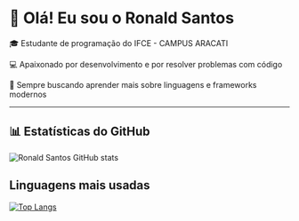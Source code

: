 
# 👋 Olá! Eu sou o Ronald Santos

🎓 Estudante de programação do IFCE - CAMPUS ARACATI 

💻 Apaixonado por desenvolvimento e por resolver problemas com código  

🚀 Sempre buscando aprender mais sobre linguagens e frameworks modernos

---

## 📊 Estatísticas do GitHub

![Ronald Santos GitHub stats](https://github-readme-stats.vercel.app/api?username=ronaldsantos12&show_icons=true&theme=tokyonight)

## Linguagens mais usadas
[![Top Langs](https://github-readme-stats.vercel.app/api/top-langs/?username=ronaldsantos12&theme=tokyonight)](https://github.com/anuraghazra/github-readme-stats)


